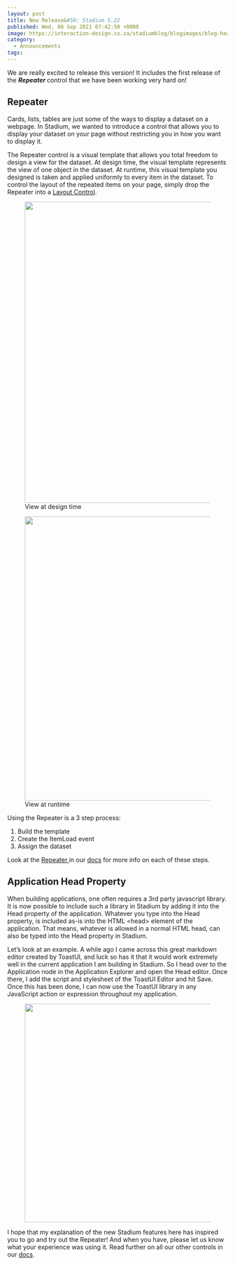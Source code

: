 ```yaml
---
layout: post
title: New Release&#58; Stadium 5.22
published: Wed, 08 Sep 2021 07:42:50 +0000
image: https://interaction-design.co.za/stadiumblog/blogimages/blog-headliners-03-650x350.jpg
category: 
  - Announcements
tags: 
---
```


<p>We are really excited to release this version! It includes the first release of the <strong>
<em>Repeater</em>
</strong> control that we have been working very hard on! </p>



<h2>Repeater</h2>



<p>Cards, lists, tables are just some of the ways to display a dataset on a webpage. In Stadium, we wanted to introduce a control that allows you to display your dataset on your page without restricting you in how you want to display it.&nbsp;</p>



<p>The Repeater control is a visual template that allows you total freedom to design a view for the dataset. At design time, the visual template represents the view of one object in the dataset. At runtime, this visual template you designed is taken and applied uniformly to every item in the dataset. To control the layout of the repeated items on your page, simply drop the Repeater into a <a href="https://stadium.software/new-release-stadium-5-21/">Layout Control</a>. </p>



<figure class="wp-block-image size-large">
<img loading="lazy" width="1024" height="689" src="{{ site.baseurl }}/blogimages/Image-a-1024x689.png" alt="" class="wp-image-1807"/>
<figcaption>View at design time</figcaption>
</figure>



<figure class="wp-block-image size-large">
<img loading="lazy" width="1024" height="650" src="{{ site.baseurl }}/blogimages/Image-b-1024x650.png" alt="" class="wp-image-1808"/>
<figcaption>View at runtime</figcaption>
</figure>



<p>Using the Repeater is a 3 step process:</p>



<ol>
<li>Build the template</li>
<li>Create the ItemLoad event</li>
<li>Assign the dataset</li>
</ol>



<p>Look at the <a href="https://stadium.software/docs/Controls/Repeater">Repeater </a>in our <a href="https://stadium.software/docs/">docs</a> for more info on each of these steps.</p>



<h2>Application Head Property</h2>



<p>When building applications, one often requires a 3rd party javascript library. It is now possible to include such a library in Stadium by adding it into the Head property of the application. Whatever you type into the Head property, is included as-is into the HTML &lt;head&gt; element of the application. That means, whatever is allowed in a normal HTML head, can also be typed into the Head property in Stadium.</p>



<p>Let’s look at an example. A while ago I came across this great markdown editor created by ToastUI, and luck so has it that it would work extremely well in the current application I am building in Stadium. So I head over to the Application node in the Application Explorer and open the Head editor. Once there, I add the script and stylesheet of the ToastUI Editor and hit Save. Once this has been done, I can now use the ToastUI library in any JavaScript action or expression throughout my application.</p>



<figure class="wp-block-image size-large">
<img loading="lazy" width="948" height="500" src="{{ site.baseurl }}/blogimages/Image-c.png" alt="" class="wp-image-1809" srcset="/blogimages/Image-c.png 948w, /blogimages/Image-c-300x158.png 300w, /blogimages/Image-c-768x405.png 768w, /blogimages/Image-c-650x343.png 650w" sizes="(max-width: 948px) 100vw, 948px"/>
</figure>



<p>I hope that my explanation of the new Stadium features here has inspired you to go and try out the Repeater! And when you have, please let us know what your experience was using it. Read further on all our other controls in our <a href="https://stadium.software/docs/Controls">docs</a>.</p>